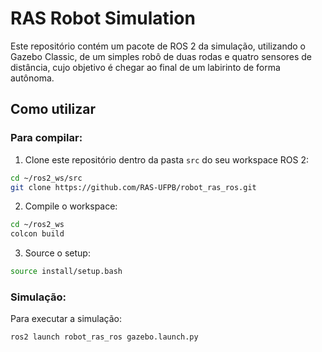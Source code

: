 # RAS Robot Simulation

Este repositório contém um pacote de ROS 2 da simulação, utilizando o Gazebo Classic, de um simples robô de duas rodas e quatro sensores de distância, cujo objetivo é chegar ao final de um labirinto de forma autônoma.

## Como utilizar

### Para compilar:

1. Clone este repositório dentro da pasta `src` do seu workspace ROS 2:

```bash
cd ~/ros2_ws/src
git clone https://github.com/RAS-UFPB/robot_ras_ros.git
```

2. Compile o workspace:

```bash
cd ~/ros2_ws
colcon build 
```

3. Source o setup:

```bash
source install/setup.bash
```

### Simulação:

Para executar a simulação:

```bash
ros2 launch robot_ras_ros gazebo.launch.py
```
